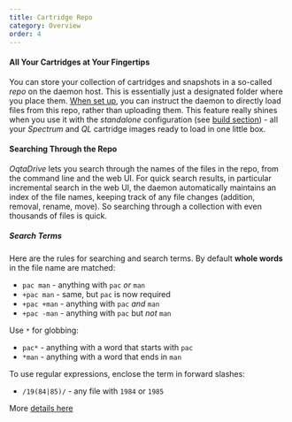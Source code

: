 ```yaml
---
title: Cartridge Repo
category: Overview
order: 4
---
```


#### All Your Cartridges at Your Fingertips
You can store your collection of cartridges and snapshots in a so-called *repo* on the daemon host. This is essentially just a designated folder where you place them. [When set up](https://github.com/xelalexv/oqtadrive/blob/master/doc/repo.md), you can instruct the daemon to directly load files from this repo, rather than uploading them. This feature really shines when you use it with the *standalone* configuration (see [build section]({{site.baseurl}}/02.getting-started/build)) - all your *Spectrum* and *QL* cartridge images ready to load in one little box.

#### Searching Through the Repo
*OqtaDrive* lets you search through the names of the files in the repo, from the command line and the web UI. For quick search results, in particular incremental search in the web UI, the daemon automatically maintains an index of the file names, keeping track of any file changes (addition, removal, rename, move). So searching through a collection with even thousands of files is quick. 

##### Search Terms
Here are the rules for searching and search terms. By default **whole words** in the file name are matched:

- `pac man` - anything with `pac` *or* `man`
- `+pac man` - same, but `pac` is now required
- `+pac +man` - anything with `pac` *and* `man`
- `+pac -man` - anything with `pac` but *not* `man`

Use `*` for globbing:

- `pac*` - anything with a word that starts with `pac`
- `*man` - anything with a word that ends in `man`

To use regular expressions, enclose the term in forward slashes:

- `/19(84|85)/` - any file with `1984` or `1985`

More [details here](http://blevesearch.com/docs/Query-String-Query/)
